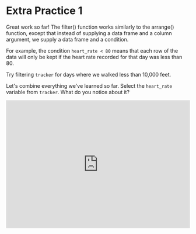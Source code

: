 # Extra Practice 1

Great work so far! The filter() function works similarly to the arrange() function, except that instead of supplying a data frame and a column argument, we supply a data frame and a condition. 

For example, the condition `heart_rate < 80` means that each row of the data will only be kept if the heart rate recorded for that day was less than 80.

Try filtering `tracker` for days where we walked less than 10,000 feet.

Let's combine everything we've learned so far. Select the `heart_rate` variable from `tracker`. What do you notice about it?

<iframe data-type="datacamp" id="extra-1-1" height="350" src="https://uclatall.github.io/mtucker-coding-study/data-camp/dc-extra-1-1.html" style="border: 0px #ffffff none;" width="100%"></iframe>